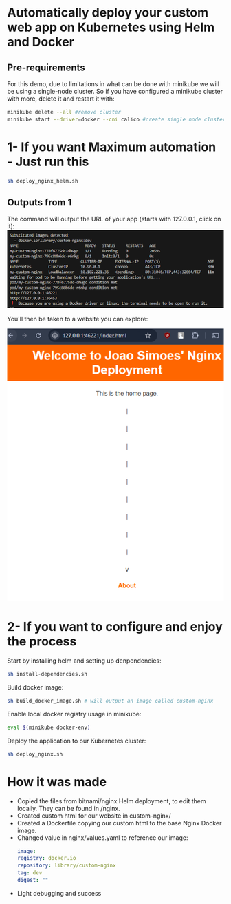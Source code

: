 # Automatically deploy your custom web app on Kubernetes using Helm and Docker
## Pre-requirements
For this demo, due to limitations in what can be done with minikube we will be using a single-node cluster. So if you have configured a minikube cluster with more, delete it and restart it with:
```bash
minikube delete --all #remove cluster
minikube start --driver=docker --cni calico #create single node cluster
``` 
# 1- If you want Maximum automation - Just run this
```bash
sh deploy_nginx_helm.sh
```

## Outputs from 1
The command will output the URL of your app (starts with 127.0.0.1, click on it):
![alt text](images/image1.png)

You'll then be taken to a website you can explore:

![alt text](images/image.png)




# 2- If you want to configure and enjoy the process


Start by installing helm and setting up denpendencies:
```bash
sh install-dependencies.sh
```


Build docker image:
```bash
sh build_docker_image.sh # will output an image called custom-nginx
```


Enable local docker registry usage in minikube:
```bash
eval $(minikube docker-env) 
```

Deploy the application to our Kubernetes cluster:
```bash
sh deploy_nginx.sh
```

# How it was made

- Copied the files from bitnami/nginx Helm deployment, to edit them locally. They can be found in /nginx.
- Created custom html for our website in custom-nginx/
- Created a Dockerfile copying our custom html to the base Nginx Docker image.
- Changed value in nginx/values.yaml to reference our image:
    ```yaml
    image:
    registry: docker.io
    repository: library/custom-nginx
    tag: dev
    digest: ""
    ```
- Light debugging and success


